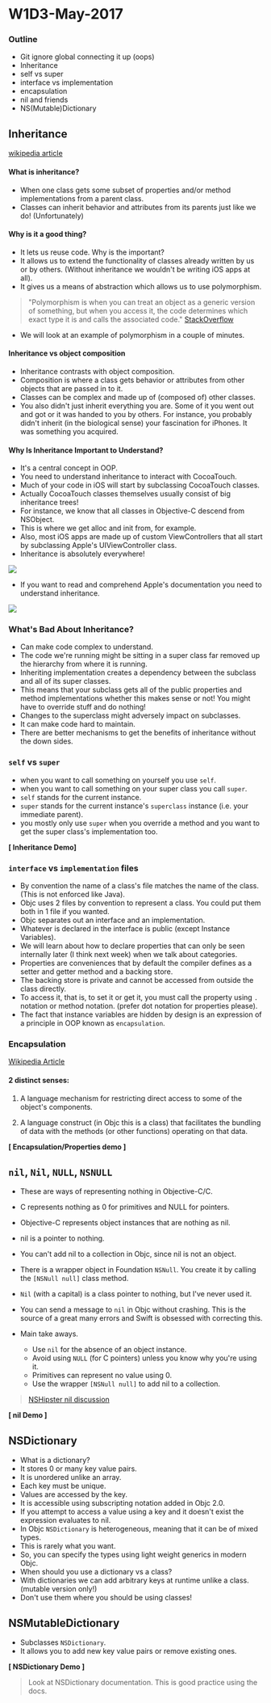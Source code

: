 # W1D3-May-2017

### Outline
  - Git ignore global connecting it up (oops)
  - Inheritance
  - self vs super
  - interface vs implementation
  - encapsulation
  - nil and friends
  - NS(Mutable)Dictionary

## Inheritance
[wikipedia article](https://en.wikipedia.org/wiki/Inheritance_(object-oriented_programming) )

#### What is inheritance? 
- When one class gets some subset of properties and/or method implementations from a parent class. 
- Classes can inherit behavior and attributes from its parents just like we do! (Unfortunately)

#### Why is it a good thing?
- It lets us reuse code. Why is the important?
- It allows us to extend the functionality of classes already written by us or by others. (Without inheritance we wouldn't be writing iOS apps at all).
- It gives us a means of abstraction which allows us to use polymorphism.

>"Polymorphism is when you can treat an object as a generic version of something, but when you access it, the code determines which exact type it is and calls the associated code." [StackOverflow](http://stackoverflow.com/a/3110318/951349)

- We will look at an example of polymorphism in a couple of minutes.

#### Inheritance vs object composition
- Inheritance contrasts with object composition.
- Composition is where a class gets behavior or attributes from other objects that are passed in to it.
- Classes can be complex and made up of (composed of) other classes.
- You also didn't just inherit everything you are. Some of it you went out and got or it was handed to you by others. For instance, you probably didn't inherit  (in the biological sense) your fascination for iPhones. It was something you acquired.

#### Why Is Inheritance Important to Understand?
- It's a central concept in OOP.
- You need to understand inheritance to interact with CocoaTouch.
- Much of your code in iOS will start by subclassing CocoaTouch classes.
- Actually CocoaTouch classes themselves usually consist of big inheritance trees!
- For instance, we know that all classes in Objective-C descend from NSObject. 
- This is where we get alloc and init from, for example.
- Also, most iOS apps are made up of custom ViewControllers that all start by subclassing Apple's UIViewController class.
- Inheritance is absolutely everywhere!

![](img/h.png)

- If you want to read and comprehend Apple's documentation you need to understand inheritance.

![](img/d.png)

### What's Bad About Inheritance?
- Can make code complex to understand.
- The code we're running might be sitting in a super class far removed up the hierarchy from where it is running.
- Inheriting implementation creates a dependency between the subclass and all of its super classes. 
- This means that your subclass gets all of the public properties and method implementations whether this makes sense or not! You might have to override stuff and do nothing!
- Changes to the superclass might adversely impact on subclasses.
- It can make code hard to maintain.
- There are better mechanisms to get the benefits of inheritance without the down sides.

### `self` vs `super`
- when you want to call something on yourself you use `self`.
- when you want to call something on your super class you call `super`.
- `self` stands for the current instance.
- `super` stands for the current instance's `superclass` instance (i.e. your immediate parent).
- you mostly only use `super` when you override a method and you want to get the super class's implementation too.

**[ Inheritance Demo]**

### `interface` vs `implementation` files

- By convention the name of a class's file matches the name of the class. (This is not enforced like Java).
- Objc uses 2 files by convention to represent a class. You could put them both in 1 file if you wanted. 
- Objc separates out an interface and an implementation.
- Whatever is declared in the interface is public (except Instance Variables).
- We will learn about how to declare properties that can only be seen internally later (I think next week) when we talk about categories.
- Properties are conveniences that by default the compiler defines as a setter and getter method and a backing store.
- The backing store is private and cannot be accessed from outside the class directly.
- To access it, that is, to set it or get it, you must call the property using `.` notation or method notation. (prefer dot notation for properties please).
- The fact that instance variables are hidden by design is an expression of a principle in OOP known as `encapsulation`.

### Encapsulation
[Wikipedia Article](https://en.wikipedia.org/wiki/Encapsulation_(computer_programming))

#### 2 distinct senses:

1) A language mechanism for restricting direct access to some of the object's components.

2) A language construct (in Objc this is a class) that facilitates the bundling of data with the methods (or other functions) operating on that data.

**[ Encapsulation/Properties demo ]**

## `nil`, `Nil`, `NULL`, `NSNULL`

- These are ways of representing nothing in Objective-C/C.

- C represents nothing as 0 for primitives and NULL for pointers.

- Objective-C represents object instances that are nothing as nil.

- nil is a pointer to nothing.

- You can't add nil to a collection in Objc, since nil is not an object.

- There is a wrapper object in Foundation `NSNull`. You create it by calling the `[NSNull null]` class method.

- `Nil` (with a capital) is a class pointer to nothing, but I've never used it.

- You can send a message to `nil` in Objc without crashing. This is the source of a great many errors and Swift is obsessed with correcting this.

- Main take aways. 
    - Use `nil` for the absence of an object instance. 
    - Avoid using `NULL` (for C pointers) unless you know why you're using it. 
    - Primitives can represent no value using 0.
    - Use the wrapper `[NSNull null]` to add nil to a collection.

>[NSHipster nil discussion](http://nshipster.com/nil/) 

**[ nil Demo ]**

## NSDictionary
- What is a dictionary?
- It stores 0 or many key value pairs.
- It is unordered unlike an array.
- Each key must be unique.
- Values are accessed by the key.
- It is accessible using subscripting notation added in Objc 2.0.
- If you attempt to access a value using a key and it doesn't exist the expression evaluates to nil.
- In Objc `NSDictionary` is heterogeneous, meaning that it can be of mixed types.
- This is rarely what you want. 
- So, you can specify the types using light weight generics in modern Objc.
- When should you use a dictionary vs a class?
- With dictionaries we can add arbitrary keys at runtime unlike a class. (mutable version only!)
- Don't use them where you should be using classes!

## NSMutableDictionary
- Subclasses `NSDictionary`.
- It allows you to add new key value pairs or remove existing ones.

**[ NSDictionary Demo ]**

> Look at NSDictionary documentation. This is good practice using the docs.



